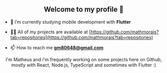   <div align="center">  
    <h2>Welcome to my profile 👋</h2> 
  </div>
  


- 🌱 I’m currently studying mobile development with **Flutter**

- 👨‍💻 All of my projects are available at [https://github.com/mathmorais?tab=repositories](https://github.com/mathmorais?tab=repositories)

- 📫 How to reach me **gm80648@gmail.com**

<div align="center">
  <p> I'm Matheus and i'm frequently working on some projects here on Github, mostly with React, Node.js, TypeScript and sometimes with Flutter :)</p>
</div>

